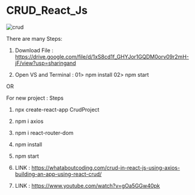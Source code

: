 # CRUD_React_Js

![crud](https://user-images.githubusercontent.com/84727061/194846413-3398db77-1f0a-4e1d-8874-ed864455322c.PNG)

 There are many Steps:
 
01. Download File : https://drive.google.com/file/d/1xS8cd1f_GHYJor1GQDM0orv09r2mH-jF/view?usp=sharingand 

02. Open VS and Terminal :
   01> npm install
   02> npm start
   
   
   OR
   
   For new project : Steps
   
   01. npx create-react-app CrudProject

   02. npm i axios

   03. npm i react-router-dom

   04. npm install

   05. npm start

03. LINK : https://whataboutcoding.com/crud-in-react-js-using-axios-building-an-app-using-react-crud/

04. LINK : https://www.youtube.com/watch?v=gOa5GGw40pk



